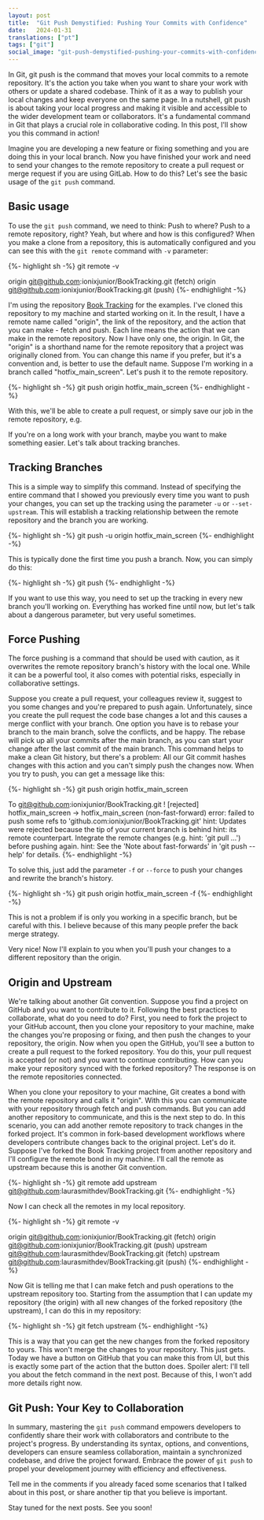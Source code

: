 ```yaml
---
layout: post
title:  "Git Push Demystified: Pushing Your Commits with Confidence"
date:   2024-01-31
translations: ["pt"]
tags: ["git"]
social_image: "git-push-demystified-pushing-your-commits-with-confidence.en.png"
---
```


<p class="intro"><span class="dropcap">I</span>n Git, git push is the command that moves your local commits to a remote repository. It's the action you take when you want to share your work with others or update a shared codebase. Think of it as a way to publish your local changes and keep everyone on the same page. In a nutshell, git push is about taking your local progress and making it visible and accessible to the wider development team or collaborators. It's a fundamental command in Git that plays a crucial role in collaborative coding. In this post, I'll show you this command in action!</p>

Imagine you are developing a new feature or fixing something and you are doing this in your local branch. Now you have finished your work and need to send your changes to the remote repository to create a pull request or merge request if you are using GitLab. How to do this? Let's see the basic usage of the `git push` command.

## Basic usage
To use the `git push` command, we need to think: Push to where? Push to a remote repository, right? Yeah, but where and how is this configured? When you make a clone from a repository, this is automatically configured and you can see this with the `git remote` command with `-v` parameter:

{%- highlight sh -%}
git remote -v

origin	git@github.com:ionixjunior/BookTracking.git (fetch)
origin	git@github.com:ionixjunior/BookTracking.git (push)
{%- endhighlight -%}

I'm using the repository [Book Tracking][book_tracking_repository] for the examples. I've cloned this repository to my machine and started working on it. In the result, I have a remote name called "origin", the link of the repository, and the action that you can make - fetch and push. Each line means the action that we can make in the remote repository. Now I have only one, the origin. In Git, the "origin" is a shorthand name for the remote repository that a project was originally cloned from. You can change this name if you prefer, but it's a convention and, is better to use the default name. Suppose I'm working in a branch called "hotfix_main_screen". Let's push it to the remote repository.

{%- highlight sh -%}
git push origin hotfix_main_screen
{%- endhighlight -%}

With this, we'll be able to create a pull request, or simply save our job in the remote repository, e.g.

If you're on a long work with your branch, maybe you want to make something easier. Let's talk about tracking branches.

## Tracking Branches
This is a simple way to simplify this command. Instead of specifying the entire command that I showed you previously every time you want to push your changes, you can set up the tracking using the parameter `-u` or `--set-upstream`. This will establish a tracking relationship between the remote repository and the branch you are working. 

{%- highlight sh -%}
git push -u origin hotfix_main_screen
{%- endhighlight -%}

This is typically done the first time you push a branch. Now, you can simply do this:

{%- highlight sh -%}
git push
{%- endhighlight -%}

If you want to use this way, you need to set up the tracking in every new branch you'll working on. Everything has worked fine until now, but let's talk about a dangerous parameter, but very useful sometimes. 

## Force Pushing
The force pushing is a command that should be used with caution, as it overwrites the remote repository branch's history with the local one. While it can be a powerful tool, it also comes with potential risks, especially in collaborative settings. 

Suppose you create a pull request, your colleagues review it, suggest to you some changes and you're prepared to push again. Unfortunately, since you create the pull request the code base changes a lot and this causes a merge conflict with your branch. One option you have is to rebase your branch to the main branch, solve the conflicts, and be happy. The rebase will pick up all your commits after the main branch, as you can start your change after the last commit of the main branch. This command helps to make a clean Git history, but there's a problem: All our Git commit hashes changes with this action and you can't simply push the changes now. When you try to push, you can get a message like this:

{%- highlight sh -%}
git push origin hotfix_main_screen

To git@github.com:ionixjunior/BookTracking.git
 ! [rejected]        hotfix_main_screen -> hotfix_main_screen (non-fast-forward)
error: failed to push some refs to 'github.com:ionixjunior/BookTracking.git'
hint: Updates were rejected because the tip of your current branch is behind
hint: its remote counterpart. Integrate the remote changes (e.g.
hint: 'git pull ...') before pushing again.
hint: See the 'Note about fast-forwards' in 'git push --help' for details.
{%- endhighlight -%}

To solve this, just add the parameter `-f` or `--force` to push your changes and rewrite the branch's history. 

{%- highlight sh -%}
git push origin hotfix_main_screen -f
{%- endhighlight -%}

This is not a problem if is only you working in a specific branch, but be careful with this. I believe because of this many people prefer the back merge strategy. 

Very nice! Now I'll explain to you when you'll push your changes to a different repository than the origin.

## Origin and Upstream
We're talking about another Git convention. Suppose you find a project on GitHub and you want to contribute to it. Following the best practices to collaborate, what do you need to do? First, you need to fork the project to your GitHub account, then you clone your repository to your machine, make the changes you're proposing or fixing, and then push the changes to your repository, the origin. Now when you open the GitHub, you'll see a button to create a pull request to the forked repository. You do this, your pull request is accepted (or not) and you want to continue contributing. How can you make your repository synced with the forked repository? The response is on the remote repositories connected. 

When you clone your repository to your machine, Git creates a bond with the remote repository and calls it "origin". With this you can communicate with your repository through fetch and push commands. But you can add another repository to communicate, and this is the next step to do. In this scenario, you can add another remote repository to track changes in the forked project. It's common in fork-based development workflows where developers contribute changes back to the original project. Let's do it. Suppose I've forked the Book Tracking project from another repository and I'll configure the remote bond in my machine. I'll call the remote as upstream because this is another Git convention. 

{%- highlight sh -%}
git remote add upstream git@github.com:laurasmithdev/BookTracking.git
{%- endhighlight -%}

Now I can check all the remotes in my local repository.

{%- highlight sh -%}
git remote -v

origin	git@github.com:ionixjunior/BookTracking.git (fetch)
origin	git@github.com:ionixjunior/BookTracking.git (push)
upstream	git@github.com:laurasmithdev/BookTracking.git (fetch)
upstream	git@github.com:laurasmithdev/BookTracking.git (push)
{%- endhighlight -%}

Now Git is telling me that I can make fetch and push operations to the upstream repository too. Starting from the assumption that I can update my repository (the origin) with all new changes of the forked repository (the upstream), I can do this in my repository:

{%- highlight sh -%}
git fetch upstream
{%- endhighlight -%}

This is a way that you can get the new changes from the forked repository to yours. This won't merge the changes to your repository. This just gets. Today we have a button on GitHub that you can make this from UI, but this is exactly some part of the action that the button does. Spoiler alert: I'll tell you about the fetch command in the next post. Because of this, I won't add more details right now.


## Git Push: Your Key to Collaboration
In summary, mastering the `git push` command empowers developers to confidently share their work with collaborators and contribute to the project's progress. By understanding its syntax, options, and conventions, developers can ensure seamless collaboration, maintain a synchronized codebase, and drive the project forward. Embrace the power of `git push` to propel your development journey with efficiency and effectiveness.

Tell me in the comments if you already faced some scenarios that I talked about in this post, or share another tip that you believe is important. 

Stay tuned for the next posts. See you soon!

[book_tracking_repository]: https://github.com/ionixjunior/BookTracking